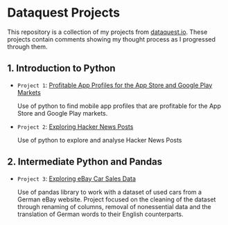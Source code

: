 # Dataquest Projects

This repository is a collection of my projects from [dataquest.io](https://dataquest.io). These projects contain comments showing my thought process as I progressed through them.

## 1. Introduction to Python
    
- `Project 1`: [Profitable App Profiles for the App Store and Google Play Markets](https://github.com/dataquestio/solutions/blob/master/Mission350Solutions.ipynb)
    
    Use of python to find mobile app profiles that are profitable for the App Store and Google Play markets.

- `Project 2`: [Exploring Hacker News Posts](https://github.com/dataquestio/solutions/blob/master/Mission356Solutions.ipynb)
        
    Use of python to explore and analyse Hacker News Posts

## 2. Intermediate Python and Pandas

- `Project 3`: [Exploring eBay Car Sales Data](https://github.com/dataquestio/solutions/blob/master/Mission294Solutions.ipynb)

    Use of pandas library to work with a dataset of used cars from a German eBay website. Project focused on the cleaning of the dataset through renaming of columns, removal of nonessential data and the translation of German words to their English counterparts.